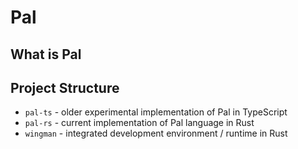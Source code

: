 # Pal

## What is Pal

## Project Structure

- `pal-ts` - older experimental implementation of Pal in TypeScript
- `pal-rs` - current implementation of Pal language in Rust
- `wingman` - integrated development environment / runtime in Rust